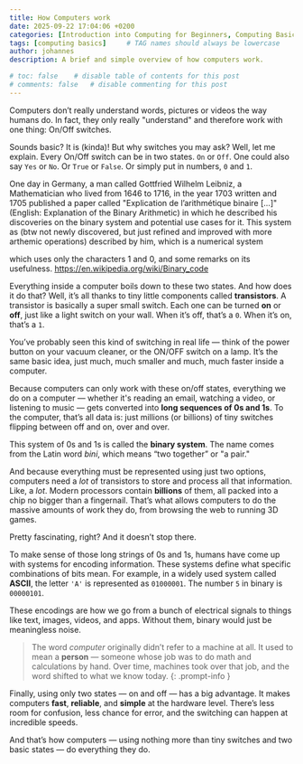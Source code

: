 ```yaml
---
title: How Computers work
date: 2025-09-22 17:04:06 +0200
categories: [Introduction into Computing for Beginners, Computing Basics]
tags: [computing basics]     # TAG names should always be lowercase
author: johannes
description: A brief and simple overview of how computers work.

# toc: false    # disable table of contents for this post
# comments: false   # disable commenting for this post
---
```


Computers don’t really understand words, pictures or videos the way humans do. In fact, they only really "understand" and therefore work with one thing: On/Off switches.

Sounds basic? It is (kinda)! But why switches you may ask? Well, let me explain. Every On/Off switch can be in two states. `On` or `Off`. One could also say `Yes` or `No`. Or `True` or `False`. Or simply put in numbers, `0` and `1`. 

One day in Germany,  a man called Gottfried Wilhelm Leibniz, a Mathematician who lived from 1646 to 1716, in the year 1703 written and 1705 published a paper called "Explication de l’arithmétique binaire [...]" (English: Explanation of the Binary Arithmetic)  in which he described his discoveries on the binary system and potential use cases for it. This system as (btw not newly discovered, but just refined and improved with more arthemic operations) described by him, which is a numerical system 

which uses only the characters 1 and 0, and some remarks on its usefulness.
https://en.wikipedia.org/wiki/Binary_code




Everything inside a computer boils down to these two states. And how does it do that? Well, it’s all thanks to tiny little components called **transistors**. A transistor is basically a super small switch. Each one can be turned **on** or **off**, just like a light switch on your wall. When it’s off, that’s a `0`. When it’s on, that’s a `1`.

You’ve probably seen this kind of switching in real life — think of the power button on your vacuum cleaner, or the ON/OFF switch on a lamp. It’s the same basic idea, just much, much smaller and much, much faster inside a computer.

Because computers can only work with these on/off states, everything we do on a computer — whether it's reading an email, watching a video, or listening to music — gets converted into **long sequences of 0s and 1s**. To the computer, that’s all data is: just millions (or billions) of tiny switches flipping between off and on, over and over.

This system of 0s and 1s is called the **binary system**. The name comes from the Latin word *bini*, which means “two together” or "a pair."

And because everything must be represented using just two options, computers need a *lot* of transistors to store and process all that information. Like, a *lot*. Modern processors contain **billions** of them, all packed into a chip no bigger than a fingernail. That’s what allows computers to do the massive amounts of work they do, from browsing the web to running 3D games.

Pretty fascinating, right? And it doesn’t stop there.

To make sense of those long strings of 0s and 1s, humans have come up with systems for encoding information. These systems define what specific combinations of bits mean. For example, in a widely used system called **ASCII**, the letter `'A'` is represented as `01000001`. The number `5` in binary is `00000101`.

These encodings are how we go from a bunch of electrical signals to things like text, images, videos, and apps. Without them, binary would just be meaningless noise.

> The word *computer* originally didn’t refer to a machine at all. It used to mean a **person** — someone whose job was to do math and calculations by hand. Over time, machines took over that job, and the word shifted to what we know today.
{: .prompt-info }

Finally, using only two states — on and off — has a big advantage. It makes computers **fast**, **reliable**, and **simple** at the hardware level. There’s less room for confusion, less chance for error, and the switching can happen at incredible speeds.

And that’s how computers — using nothing more than tiny switches and two basic states — do everything they do.
